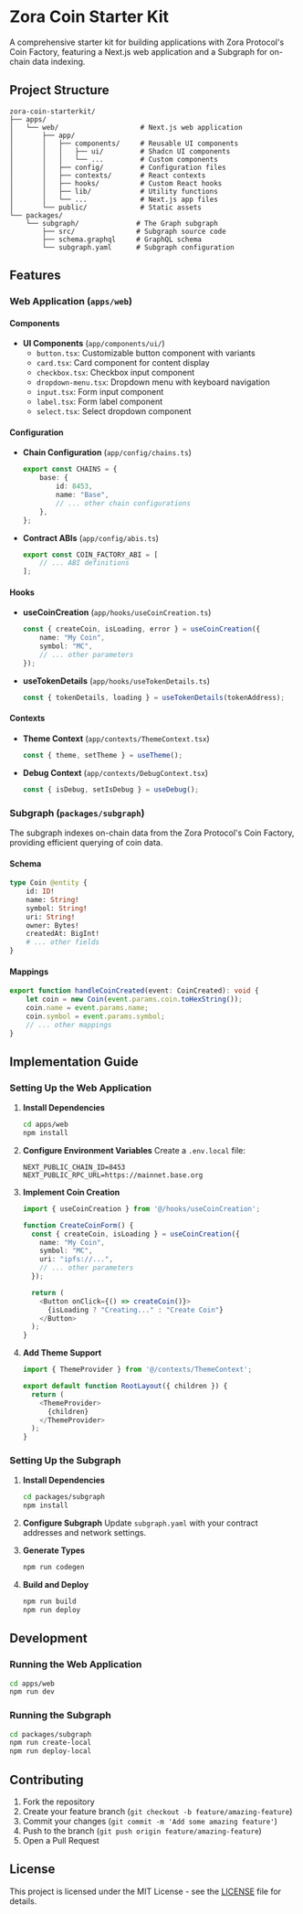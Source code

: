 # Zora Coin Starter Kit

A comprehensive starter kit for building applications with Zora Protocol's Coin Factory, featuring a Next.js web application and a Subgraph for on-chain data indexing.

## Project Structure

```
zora-coin-starterkit/
├── apps/
│   └── web/                    # Next.js web application
│       ├── app/
│       │   ├── components/     # Reusable UI components
│       │   │   ├── ui/         # Shadcn UI components
│       │   │   └── ...         # Custom components
│       │   ├── config/         # Configuration files
│       │   ├── contexts/       # React contexts
│       │   ├── hooks/          # Custom React hooks
│       │   ├── lib/            # Utility functions
│       │   └── ...             # Next.js app files
│       └── public/             # Static assets
└── packages/
    └── subgraph/              # The Graph subgraph
        ├── src/               # Subgraph source code
        ├── schema.graphql     # GraphQL schema
        └── subgraph.yaml      # Subgraph configuration
```

## Features

### Web Application (`apps/web`)

#### Components

- **UI Components** (`app/components/ui/`)
    - `button.tsx`: Customizable button component with variants
    - `card.tsx`: Card component for content display
    - `checkbox.tsx`: Checkbox input component
    - `dropdown-menu.tsx`: Dropdown menu with keyboard navigation
    - `input.tsx`: Form input component
    - `label.tsx`: Form label component
    - `select.tsx`: Select dropdown component

#### Configuration

- **Chain Configuration** (`app/config/chains.ts`)

    ```typescript
    export const CHAINS = {
        base: {
            id: 8453,
            name: "Base",
            // ... other chain configurations
        },
    };
    ```

- **Contract ABIs** (`app/config/abis.ts`)
    ```typescript
    export const COIN_FACTORY_ABI = [
        // ... ABI definitions
    ];
    ```

#### Hooks

- **useCoinCreation** (`app/hooks/useCoinCreation.ts`)

    ```typescript
    const { createCoin, isLoading, error } = useCoinCreation({
        name: "My Coin",
        symbol: "MC",
        // ... other parameters
    });
    ```

- **useTokenDetails** (`app/hooks/useTokenDetails.ts`)
    ```typescript
    const { tokenDetails, loading } = useTokenDetails(tokenAddress);
    ```

#### Contexts

- **Theme Context** (`app/contexts/ThemeContext.tsx`)

    ```typescript
    const { theme, setTheme } = useTheme();
    ```

- **Debug Context** (`app/contexts/DebugContext.tsx`)
    ```typescript
    const { isDebug, setIsDebug } = useDebug();
    ```

### Subgraph (`packages/subgraph`)

The subgraph indexes on-chain data from the Zora Protocol's Coin Factory, providing efficient querying of coin data.

#### Schema

```graphql
type Coin @entity {
    id: ID!
    name: String!
    symbol: String!
    uri: String!
    owner: Bytes!
    createdAt: BigInt!
    # ... other fields
}
```

#### Mappings

```typescript
export function handleCoinCreated(event: CoinCreated): void {
    let coin = new Coin(event.params.coin.toHexString());
    coin.name = event.params.name;
    coin.symbol = event.params.symbol;
    // ... other mappings
}
```

## Implementation Guide

### Setting Up the Web Application

1. **Install Dependencies**

    ```bash
    cd apps/web
    npm install
    ```

2. **Configure Environment Variables**
   Create a `.env.local` file:

    ```
    NEXT_PUBLIC_CHAIN_ID=8453
    NEXT_PUBLIC_RPC_URL=https://mainnet.base.org
    ```

3. **Implement Coin Creation**

    ```typescript
    import { useCoinCreation } from '@/hooks/useCoinCreation';

    function CreateCoinForm() {
      const { createCoin, isLoading } = useCoinCreation({
        name: "My Coin",
        symbol: "MC",
        uri: "ipfs://...",
        // ... other parameters
      });

      return (
        <Button onClick={() => createCoin()}>
          {isLoading ? "Creating..." : "Create Coin"}
        </Button>
      );
    }
    ```

4. **Add Theme Support**

    ```typescript
    import { ThemeProvider } from '@/contexts/ThemeContext';

    export default function RootLayout({ children }) {
      return (
        <ThemeProvider>
          {children}
        </ThemeProvider>
      );
    }
    ```

### Setting Up the Subgraph

1. **Install Dependencies**

    ```bash
    cd packages/subgraph
    npm install
    ```

2. **Configure Subgraph**
   Update `subgraph.yaml` with your contract addresses and network settings.

3. **Generate Types**

    ```bash
    npm run codegen
    ```

4. **Build and Deploy**
    ```bash
    npm run build
    npm run deploy
    ```

## Development

### Running the Web Application

```bash
cd apps/web
npm run dev
```

### Running the Subgraph

```bash
cd packages/subgraph
npm run create-local
npm run deploy-local
```

## Contributing

1. Fork the repository
2. Create your feature branch (`git checkout -b feature/amazing-feature`)
3. Commit your changes (`git commit -m 'Add some amazing feature'`)
4. Push to the branch (`git push origin feature/amazing-feature`)
5. Open a Pull Request

## License

This project is licensed under the MIT License - see the [LICENSE](LICENSE) file for details.
